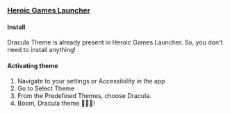 ### [Heroic Games Launcher](https://heroicgameslauncher.com)

#### Install

Dracula Theme is already present in Heroic Games Launcher. So, you don't need to install anything!

#### Activating theme

1. Navigate to your settings or Accessibility in the app
2. Go to Select Theme
3. From the Predefined Themes, choose Dracula.
4. Boom, Dracula theme 🧛🏻‍♂️!

